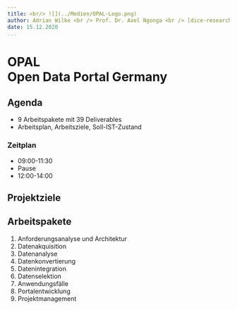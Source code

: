 ```yaml
---
title: <br/> ![](../Medien/OPAL-Logo.png)
author: Adrian Wilke <br /> Prof. Dr. Axel Ngonga <br /> [dice-research.org](https://dice-research.org/) <br /> Universität Paderborn
date: 15.12.2020
...
```


# OPAL <br /> Open Data Portal Germany

## Agenda

- 9 Arbeitspakete mit 39 Deliverables
- Arbeitsplan, Arbeitsziele, Soll-IST-Zustand

### Zeitplan

- 09:00-11:30
- Pause
- 12:00-14:00

## Projektziele

## Arbeitspakete

1. Anforderungsanalyse und Architektur
2. Datenakquisition
3. Datenanalyse
4. Datenkonvertierung
5. Datenintegration
6. Datenselektion
7. Anwendungsfälle
8. Portalentwicklung
9. Projektmanagement


